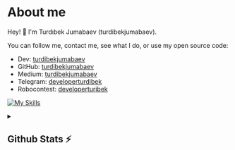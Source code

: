 # About me
Hey! 👋 I'm Turdıbek Jumabaev (turdibekjumabaev).

You can follow me, contact me, see what I do, or use my open source code:

- Dev:          [turdibekjumabaev](https://dev.to/turdibekjumabaev)
- GitHub:       [turdibekjumabaev](https://github.com/turdibekjumabaev)
- Medium:       [turdibekjumabaev](https://medium.com/@turdibekjumabaev)
- Telegram:     [developerturdibek](https://t.me/developerturdibek)
- Robocontest:   [developerturibek](https://robocontest.uz/profile/developerturdibek)

[![My Skills](https://skillicons.dev/icons?i=cpp,python,js,linux,git,github,vscode)](https://skillicons.dev)

<details>
  <summary><b><h2>Github Stats ⚡ <h2></b></summary>
  <div align="left">
    <img src="https://github-readme-streak-stats.herokuapp.com/?user=turdibekjumabaev&theme=ayu-mirage&hide_border=true" />
  </div>
  <a href="https://github.com/turdibekjumabaev">
    <p align="left">
      <img src="https://github-profile-summary-cards.vercel.app/api/cards/profile-details?username=turdibekjumabaev&theme=github_dark">
      <img align="left" src="https://github-profile-summary-cards.vercel.app/api/cards/stats?username=turdibekjumabaev&theme=github_dark">
      <img align="left" src="https://github-profile-summary-cards.vercel.app/api/cards/productive-time?username=turdibekjumabaev&theme=github_dark&utcOffset=5"><br>
    </p>
  </a> 
</details>
